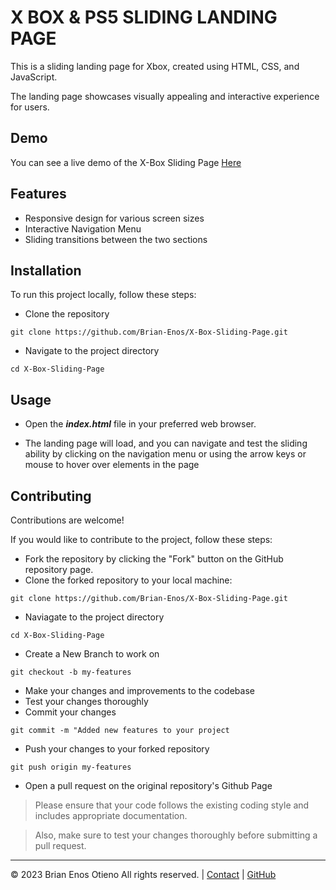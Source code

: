 # **X BOX & PS5 SLIDING LANDING PAGE**

This is a sliding landing page for Xbox, created using HTML, CSS, and JavaScript.

The landing page showcases visually appealing and interactive experience for users.

## **Demo**
You can see a live demo of the X-Box Sliding Page [Here]()

## **Features** 

* Responsive design for various screen sizes
* Interactive Navigation Menu
* Sliding transitions between the two sections

## **Installation**

To run this project locally, follow these steps:

* Clone the repository

```
git clone https://github.com/Brian-Enos/X-Box-Sliding-Page.git
```

* Navigate to the project directory

```
cd X-Box-Sliding-Page
```

## **Usage**

* Open the ***index.html*** file in your preferred web browser.

* The landing page will load, and you can navigate and test the sliding ability by clicking on the navigation menu or using the arrow keys or mouse to hover over elements in the page


## **Contributing**

Contributions are welcome!

If you would like to contribute to the project, follow these steps:

* Fork the repository by clicking the "Fork" button on the GitHub repository page.
* Clone the forked repository to your local machine:

```
git clone https://github.com/Brian-Enos/X-Box-Sliding-Page.git
```

* Naviagate to the project directory

```
cd X-Box-Sliding-Page
```

* Create a New Branch to work on

```
git checkout -b my-features

```

* Make your changes and improvements to the codebase 
* Test your changes thoroughly 
* Commit your changes

```
git commit -m "Added new features to your project

```

* Push your changes to your forked repository

```
git push origin my-features
```
* Open a pull request on the original repository's Github Page

> Please ensure that your code follows the existing coding style and includes appropriate documentation.

> Also, make sure to test your changes thoroughly before submitting a pull request.




---

© 2023 Brian Enos Otieno  All rights reserved. | [Contact](mailto:brianenos9198@.com) | [GitHub](https://github.com/Brian-Enos)
